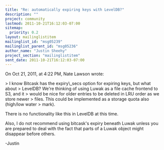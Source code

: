```yaml
---
title: "Re: automatically expiring keys with LevelDB?"
description: ""
project: community
lastmod: 2011-10-21T16:12:03-07:00
sitemap:
  priority: 0.2
layout: mailinglistitem
mailinglist_id: "msg05239"
mailinglist_parent_id: "msg05236"
author_name: "Justin Sheehy"
project_section: "mailinglistitem"
sent_date: 2011-10-21T16:12:03-07:00
---
```


On Oct 21, 2011, at 4:22 PM, Nate Lawson wrote:

&gt; I know Bitcask has the expiry\\_secs option for expiring keys, but what about 
&gt; LevelDB? We're thinking of using Luwak as a file cache frontend to S3, and it 
&gt; would be nice for older entries to be deleted in LRU order as we store newer 
&gt; files. This could be implemented as a storage quota also (high/low water 
&gt; mark).

There is no functionality like this in LevelDB at this time.

Also, I do not recommend using bitcask's expiry beneath Luwak unless you are 
prepared to deal with the fact that parts of a Luwak object might disappear 
before others.

-Justin

